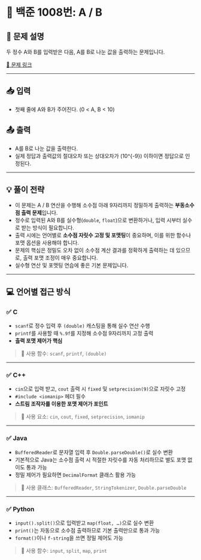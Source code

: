 # 📘 백준 1008번: A / B

## 📝 문제 설명
두 정수 A와 B를 입력받은 다음, A를 B로 나눈 값을 출력하는 문제입니다.

[🔗 문제 링크](https://www.acmicpc.net/problem/1008)

---

## 📥 입력
- 첫째 줄에 A와 B가 주어진다. (0 < A, B < 10)

## 📤 출력
- A를 B로 나눈 값을 출력한다.  
- 실제 정답과 출력값의 절대오차 또는 상대오차가 \(10^{-9}\) 이하이면 정답으로 인정된다.

---

## 💡 풀이 전략
- 이 문제는 A / B 연산을 수행해 소수점 아래 9자리까지 정밀하게 출력하는 **부동소수점 출력 문제**입니다.
- 정수로 입력된 A와 B를 실수형(`double`, `float`)으로 변환하거나, 입력 시부터 실수로 받는 방식이 필요합니다.
- 출력 시에는 언어별로 **소수점 자릿수 고정 및 포맷팅**이 중요하며, 이를 위한 함수나 포맷 옵션을 사용해야 합니다.
- 문제의 핵심은 정밀도 오차 없이 소수점 계산 결과를 정확하게 출력하는 데 있으므로, 출력 포맷 조정이 매우 중요합니다.
- 실수형 연산 및 포맷팅 연습에 좋은 기본 문제입니다.

---

## 💻 언어별 접근 방식

### ✅ C
- `scanf`로 정수 입력 후 `(double)` 캐스팅을 통해 실수 연산 수행
- `printf`를 사용할 때 `%.9f`를 지정해 소수점 9자리까지 고정 출력
- **출력 포맷 제어가 핵심**

> 📌 사용 함수: `scanf`, `printf`, `(double)`

---

### ✅ C++
- `cin`으로 입력 받고, `cout` 출력 시 `fixed` 및 `setprecision(9)`으로 자릿수 고정
- `#include <iomanip>` 헤더 필수
- **스트림 조작자를 이용한 포맷 제어가 포인트**

> 📌 사용 요소: `cin`, `cout`, `fixed`, `setprecision`, `iomanip`

---

### ✅ Java
- `BufferedReader`로 문자열 입력 후 `Double.parseDouble()`로 실수 변환
- 기본적으로 Java는 소수점 출력 시 적절한 자릿수를 자동 처리하므로 별도 포맷 없이도 통과 가능
- 정밀 제어가 필요하면 `DecimalFormat` 클래스 활용 가능

> 📌 사용 클래스: `BufferedReader`, `StringTokenizer`, `Double.parseDouble`

---

### ✅ Python
- `input().split()`으로 입력받고 `map(float, …)`으로 실수 변환
- `print()`는 자동으로 소수점 출력하므로 기본 출력만으로 통과 가능
- `format()`이나 `f-string`을 쓰면 정밀 제어도 가능

> 📌 사용 함수: `input`, `split`, `map`, `print`